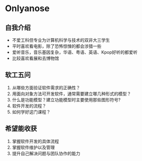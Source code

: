 # Onlyanose

## 自我介绍

- 不爱工科但专业为计算机科学与技术的双非大三学生
- 平时喜欢看电影，除了恐怖惊悚的都会涉猎一些
- 爱听音乐，音乐基因复杂，华语、粤语、英语、Kpop好听的都爱听
- 比较喜欢看展和去博物馆

## 软工五问

1. 从哪些方面验证软件需求的正确性？
2. 用面向对象方法可开发软件，通常需要建立哪几种形式的模型？
3. 什么是功能模型？建立功能模型时主要使用那些图形符号?
4. 软件开发的流程？
5. 如何学好这门课程？

## 希望能收获

1. 掌握软件开发的具体流程
2. 掌握软件维护以及管理
3. 提升自己解决问题与团队协作的能力
